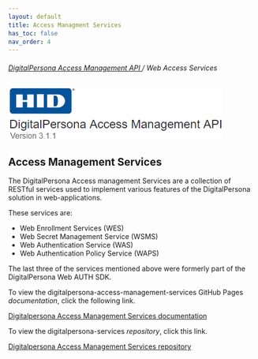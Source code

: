 ```yaml
---
layout: default
title: Access Managment Services
has_toc: false
nav_order: 4
---
```


###### [DigitalPersona Access Management API ](https://lenhodgeman.github.io/digitalpersona-access-management-api/)/ Web Access Services  

![](assets/HID-logo.png)  

## Access Management Services  

The DigitalPersona Access management Services are a collection of RESTful services used to implement various features of the DigitalPersona solution in web-applications.

These services are:

- Web Enrollment Services (WES)
- Web Secret Management Service (WSMS)  
- Web Authentication Service (WAS)
- Web Authentication Policy Service (WAPS)

The last three of the services mentioned above were formerly part of the DigitalPersona Web AUTH SDK.

To view the digitalpersona-access-management-services GitHub Pages *documentation*, click the following link.

[Digitalpersona Access Management Services documentation](https://lenhodgeman.github.io/digitalpersona-access-management-services/)

To view the digitalpersona-services *repository*, click this link.

[Digitalpersona Access Management Services  repository](https://github.com/LenHodgeman/digitalpersona-access-management-services/)
